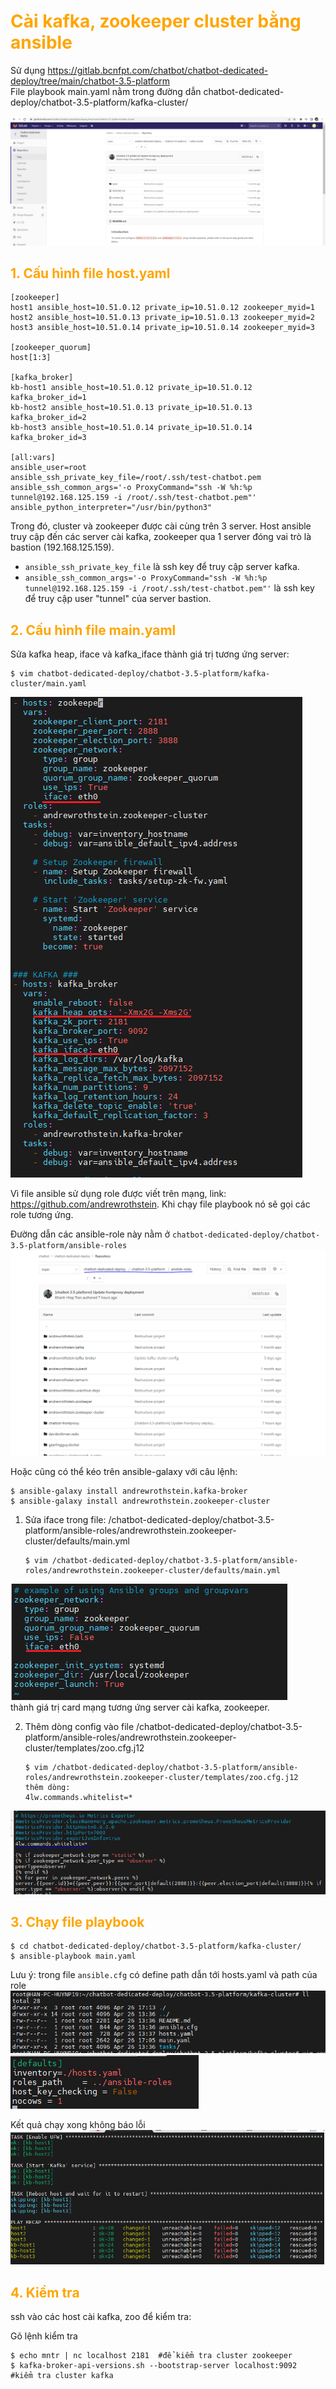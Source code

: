 <h1 style="color:orange">Cài kafka, zookeeper cluster bằng ansible</h1>

Sử dụng https://gitlab.bcnfpt.com/chatbot/chatbot-dedicated-deploy/tree/main/chatbot-3.5-platform<br>
File playbook main.yaml nằm trong đường dẫn chatbot-dedicated-deploy/chatbot-3.5-platform/kafka-cluster/

![kafka-zoo-install1](../img/kafka-zoo-install1.png)<br>
<h2 style="color:orange">1. Cấu hình file host.yaml</h2>

    [zookeeper]
    host1 ansible_host=10.51.0.12 private_ip=10.51.0.12 zookeeper_myid=1
    host2 ansible_host=10.51.0.13 private_ip=10.51.0.13 zookeeper_myid=2
    host3 ansible_host=10.51.0.14 private_ip=10.51.0.14 zookeeper_myid=3

    [zookeeper_quorum]
    host[1:3]

    [kafka_broker]
    kb-host1 ansible_host=10.51.0.12 private_ip=10.51.0.12 kafka_broker_id=1
    kb-host2 ansible_host=10.51.0.13 private_ip=10.51.0.13 kafka_broker_id=2
    kb-host3 ansible_host=10.51.0.14 private_ip=10.51.0.14 kafka_broker_id=3

    [all:vars]
    ansible_user=root
    ansible_ssh_private_key_file=/root/.ssh/test-chatbot.pem
    ansible_ssh_common_args='-o ProxyCommand="ssh -W %h:%p tunnel@192.168.125.159 -i /root/.ssh/test-chatbot.pem"'
    ansible_python_interpreter="/usr/bin/python3"
Trong đó, cluster và zookeeper được cài cùng trên 3 server. Host ansible truy cập đến các server cài kafka, zookeeper qua 1 server đóng vai trò là bastion (192.168.125.159). 
- `ansible_ssh_private_key_file` là ssh key để truy cập server kafka.
- `ansible_ssh_common_args='-o ProxyCommand="ssh -W %h:%p tunnel@192.168.125.159 -i /root/.ssh/test-chatbot.pem"'` là ssh key để truy cập user "tunnel" của server bastion.
<h2 style="color:orange">2. Cấu hình file main.yaml</h2>
Sửa kafka heap, iface và kafka_iface thành giá trị tương ứng server:

    $ vim chatbot-dedicated-deploy/chatbot-3.5-platform/kafka-cluster/main.yaml
![kafka-zoo-install2](../img/kafka-zoo-install2.png)<br>

Vì file ansible sử dụng role được viết trên mạng, link: https://github.com/andrewrothstein. Khi chạy file playbook nó sẽ gọi các role tương ứng.

Đường dẫn các ansible-role này nằm ở `chatbot-dedicated-deploy/chatbot-3.5-platform/ansible-roles`<br>
![kafka-zoo-install3](../img/kafka-zoo-install3.png)<br>

Hoặc cũng có thể kéo trên ansible-galaxy với câu lệnh:
    
    $ ansible-galaxy install andrewrothstein.kafka-broker
    $ ansible-galaxy install andrewrothstein.zookeeper-cluster
1. Sửa iface trong file: /chatbot-dedicated-deploy/chatbot-3.5-platform/ansible-roles/andrewrothstein.zookeeper-cluster/defaults/main.yml

       $ vim /chatbot-dedicated-deploy/chatbot-3.5-platform/ansible-roles/andrewrothstein.zookeeper-cluster/defaults/main.yml
![kafka-zoo-install4](../img/kafka-zoo-install4.png)<br>
thành giá trị card mạng tương ứng server cài kafka, zookeeper.

2. Thêm dòng config vào file /chatbot-dedicated-deploy/chatbot-3.5-platform/ansible-roles/andrewrothstein.zookeeper-cluster/templates/zoo.cfg.j12

       $ vim /chatbot-dedicated-deploy/chatbot-3.5-platform/ansible-roles/andrewrothstein.zookeeper-cluster/templates/zoo.cfg.j12
       thêm dòng:
       4lw.commands.whitelist=*
![kafka-zoo-install8](../img/kafka-zoo-install8.png)<br>
<h2 style="color:orange">3. Chạy file playbook</h2>

    $ cd chatbot-dedicated-deploy/chatbot-3.5-platform/kafka-cluster/
    $ ansible-playbook main.yaml
Lưu ý: trong file `ansible.cfg` có define path dẫn tới hosts.yaml và path của role<br>
![kafka-zoo-install5](../img/kafka-zoo-install5.png)<br>
![kafka-zoo-install6](../img/kafka-zoo-install6.png)<br>

Kết quả chạy xong không báo lỗi
![kafka-zoo-install7](../img/kafka-zoo-install7.png)<br>
<h2 style="color:orange">4. Kiểm tra</h2>
ssh vào các host cài kafka, zoo để kiểm tra:

Gõ lệnh kiểm tra

    $ echo mntr | nc localhost 2181  #để kiểm tra cluster zookeeper
    $ kafka-broker-api-versions.sh --bootstrap-server localhost:9092   #kiểm tra cluster kafka